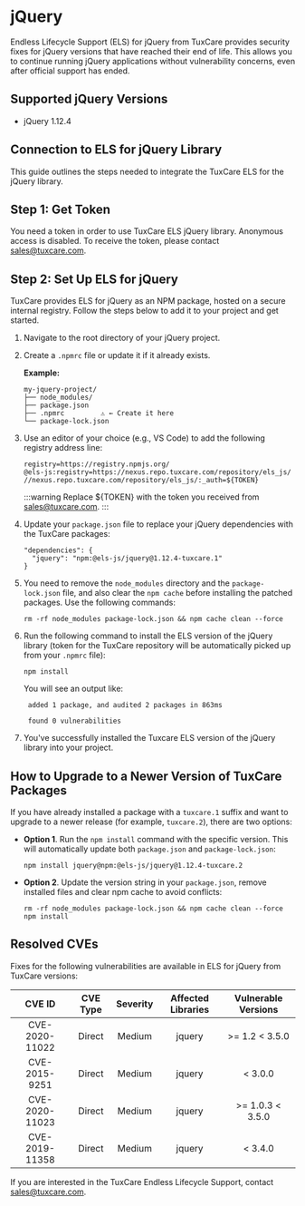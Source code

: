 # jQuery

Endless Lifecycle Support (ELS) for jQuery from TuxCare provides security fixes for jQuery versions that have reached their end of life. This allows you to continue running jQuery applications without vulnerability concerns, even after official support has ended.

## Supported jQuery Versions

* jQuery 1.12.4

## Connection to ELS for jQuery Library

This guide outlines the steps needed to integrate the TuxCare ELS for the jQuery library.

## Step 1: Get Token

You need a token in order to use TuxCare ELS jQuery library. Anonymous access is disabled. To receive the token, please contact [sales@tuxcare.com](mailto:sales@tuxcare.com).

## Step 2: Set Up ELS for jQuery

TuxCare provides ELS for jQuery as an NPM package, hosted on a secure internal registry. Follow the steps below to add it to your project and get started.

1. Navigate to the root directory of your jQuery project.
2. Create a `.npmrc` file or update it if it already exists.

   **Example:**

   ```text
   my-jquery-project/
   ├── node_modules/
   ├── package.json
   ├── .npmrc         ⚠️ ← Create it here
   └── package-lock.json
   ```

3. Use an editor of your choice (e.g., VS Code) to add the following registry address line:

   <CodeWithCopy>

   ```text
   registry=https://registry.npmjs.org/
   @els-js:registry=https://nexus.repo.tuxcare.com/repository/els_js/
   //nexus.repo.tuxcare.com/repository/els_js/:_auth=${TOKEN}
   ```

   </CodeWithCopy>

   :::warning
   Replace ${TOKEN} with the token you received from [sales@tuxcare.com](mailto:sales@tuxcare.com).
   :::

4. Update your `package.json` file to replace your jQuery dependencies with the TuxCare packages:

   <CodeWithCopy>

   ```text
   "dependencies": {
     "jquery": "npm:@els-js/jquery@1.12.4-tuxcare.1"
   }
   ```

   </CodeWithCopy>

5. You need to remove the `node_modules` directory and the `package-lock.json` file, and also clear the `npm cache` before installing the patched packages. Use the following commands:
   
   <CodeWithCopy>

   ```text
   rm -rf node_modules package-lock.json && npm cache clean --force
   ```

   </CodeWithCopy>

6. Run the following command to install the ELS version of the jQuery library (token for the TuxCare repository will be automatically picked up from your `.npmrc` file):

   <CodeWithCopy>

   ```text
   npm install
   ```

   </CodeWithCopy>

   You will see an output like:

   ```text
    added 1 package, and audited 2 packages in 863ms
    
    found 0 vulnerabilities
   ```

7. You've successfully installed the Tuxcare ELS version of the jQuery library into your project.

## How to Upgrade to a Newer Version of TuxCare Packages

If you have already installed a package with a `tuxcare.1` suffix and want to upgrade to a newer release (for example, `tuxcare.2`), there are two options:

* **Option 1**. Run the `npm install` command with the specific version. This will automatically update both `package.json` and `package-lock.json`:

  <CodeWithCopy>

  ```text
  npm install jquery@npm:@els-js/jquery@1.12.4-tuxcare.2
  ```

  </CodeWithCopy>

* **Option 2**. Update the version string in your `package.json`, remove installed files and clear npm cache to avoid conflicts:

  <CodeWithCopy>

  ```text
  rm -rf node_modules package-lock.json && npm cache clean --force
  npm install
  ```

  </CodeWithCopy>

## Resolved CVEs

Fixes for the following vulnerabilities are available in ELS for jQuery from TuxCare versions:

| CVE ID         | CVE Type | Severity | Affected Libraries | Vulnerable Versions |
| :------------: | :------: |:--------:|:------------------:| :----------------: |
| CVE-2020-11022 | Direct   | Medium   |       jquery       | >= 1.2 < 3.5.0    |
| CVE-2015-9251  | Direct   | Medium   |       jquery       | < 3.0.0           |
| CVE-2020-11023 | Direct   | Medium   |       jquery       | >= 1.0.3 < 3.5.0  |
| CVE-2019-11358 | Direct   | Medium   |       jquery       | < 3.4.0           |

If you are interested in the TuxCare Endless Lifecycle Support, contact [sales@tuxcare.com](mailto:sales@tuxcare.com).
